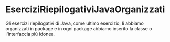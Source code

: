 # EserciziRiepilogativiJavaOrganizzati
Gli esercizi riepilogativi di Java, come ultimo esercizio, li abbiamo organizzati in package e in ogni package abbiamo inserito la classe o l'interfaccia più idonea. 
